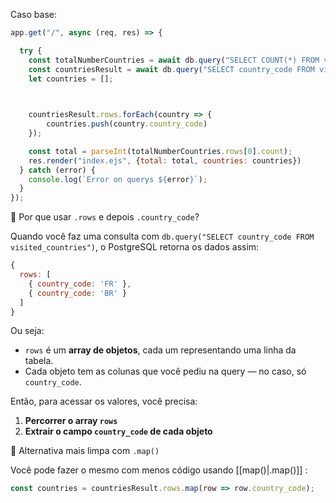 Caso base:

```js
app.get("/", async (req, res) => {

  try {
    const totalNumberCountries = await db.query("SELECT COUNT(*) FROM visited_countries");
    const countriesResult = await db.query("SELECT country_code FROM visited_countries");
    let countries = [];

  

    countriesResult.rows.forEach(country => {
        countries.push(country.country_code)
    });

    const total = parseInt(totalNumberCountries.rows[0].count);
    res.render("index.ejs", {total: total, countries: countries})
  } catch (error) {
    console.log(`Error on querys ${error}`);
  }
});
```

🧠 Por que usar `.rows` e depois `.country_code`?

Quando você faz uma consulta com `db.query("SELECT country_code FROM visited_countries")`, o PostgreSQL retorna os dados assim:

```js
{
  rows: [
    { country_code: 'FR' },
    { country_code: 'BR' }
  ]
}
```

Ou seja:

- `rows` é um **array de objetos**, cada um representando uma linha da tabela.
- Cada objeto tem as colunas que você pediu na query — no caso, só `country_code`.

Então, para acessar os valores, você precisa:

1. **Percorrer o array `rows`**
2. **Extrair o campo `country_code` de cada objeto**


🧼 Alternativa mais limpa com `.map()`

Você pode fazer o mesmo com menos código usando [[map()|.map()]] :

```js
const countries = countriesResult.rows.map(row => row.country_code);
```